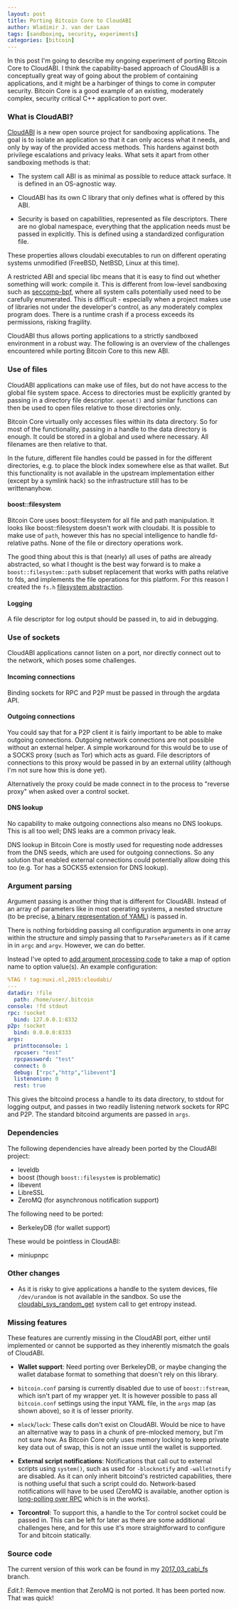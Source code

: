 ```yaml
---
layout: post
title: Porting Bitcoin Core to CloudABI
author: Wladimir J. van der Laan
tags: [sandboxing, security, experiments]
categories: [bitcoin]
---
```


In this post I'm going to describe my ongoing experiment of porting Bitcoin
Core to CloudABI. I think the capability-based approach of CloudABI is a
conceptually great way of going about the problem of containing applications,
and it might be a harbinger of things to come in computer security.
Bitcoin Core is a good example of an existing, moderately complex, security critical C++
application to port over.

### What is CloudABI?

[CloudABI](https://nuxi.nl/) is a new open source project for sandboxing applications. The goal is
to isolate an application so that it can only access what it
needs, and only by way of the provided access methods. This
hardens against both privilege escalations and privacy leaks.
What sets it apart from other sandboxing methods is that:

- The system call ABI is as minimal as possible to reduce
attack surface. It is defined in an OS-agnostic way.

- CloudABI has its own C library that only defines what is
offered by this ABI.

- Security is based on capabilities, represented as file
descriptors. There are no global namespace, everything that
the application needs must be passed in explicitly. This is
defined using a standardized configuration file.

These properties allows cloudabi executables to run on
different operating systems unmodified (FreeBSD, NetBSD, Linux
at this time).

A restricted ABI and special libc means that it is easy to
find out whether something will work: compile it. This is
different from low-level sandboxing such as [seccomp-bpf](https://en.wikipedia.org/wiki/Seccomp), where
all system calls potentially used need to be carefully
enumerated. This is difficult - especially when a project
makes use of libraries not under the developer's control, as
any moderately complex program does. There is a runtime crash
if a process exceeds its permissions, risking fragility.

CloudABI thus allows porting applications to a strictly
sandboxed environment in a robust way. The following is an
overview of the challenges encountered while porting Bitcoin
Core to this new ABI.

### Use of files

CloudABI applications can make use of files, but do not have
access to the global file system space. Access to directories
must be explicitly granted by passing in a directory file
descriptor. `openat()` and similar functions can then be used to
open files relative to those directories only.

Bitcoin Core virtually only accesses files within its data
directory. So for most of the functionality, passing in a
handle to the data directory is enough. It could be stored in
a global and used where necessary. All filenames are then
relative to that.

In the future, different file handles could be passed in for
the different directories, e.g. to place the block index
somewhere else as that wallet. But this functionality is not
available in the upstream implementation either (except by a
symlink hack) so the infrastructure still has to be writtenanyhow.

#### boost::filesystem

Bitcoin Core uses boost::filesystem for all file and path
manipulation. It looks like boost::filesystem doesn't work
with cloudabi. It is possible to make use of `path`, however
this has no special intelligence to handle fd-relative paths.
None of the file or directory operations work.

The good thing about this is that (nearly) all uses of paths
are already abstracted, so what I thought is the best way forward is to
make a `boost::filesystem::path` subset replacement that works
with paths relative to fds, and implements the file operations
for this platform. For this reason I created the `fs.h`
[filesystem abstraction](https://github.com/laanwj/bitcoin/blob/2017_03_cabi_fs/src/fs.h).

#### Logging

A file descriptor for log output should be passed in, to aid
in debugging.

### Use of sockets

CloudABI applications cannot listen on a port, nor directly connect out
to the network, which poses some challenges.

#### Incoming connections

Binding sockets for RPC and P2P must be passed in through the
argdata API.

#### Outgoing connections

You could say that for a P2P client it is fairly important to be able to make
outgoing connections. Outgoing network connections are not
possible without an external helper. A simple workaround for
this would be to use of a SOCKS proxy (such as Tor) which acts
as guard. File descriptors of connections to this proxy would
be passed in by an external utility (although I'm not sure how
this is done yet).

Alternatively the proxy could be made connect in to the
process to "reverse proxy" when asked over a control socket.

#### DNS lookup

No capability to make outgoing connections also means no DNS
lookups. This is all too well; DNS leaks are a common privacy leak.

DNS lookup in Bitcoin Core is mostly used for requesting node
addresses from the DNS seeds, which are used for outgoing
connections. So any solution that enabled external connections
could potentially allow doing this too (e.g. Tor has a SOCKS5
extension for DNS lookup).

### Argument parsing

Argument passing is another thing that is different for
CloudABI. Instead of an array of parameters like in most
operating systems, a nested structure (to be precise,
[a binary representation of YAML](https://github.com/NuxiNL/argdata#binary-encoding)) is passed in.

There is nothing forbidding passing all configuration
arguments in one array within the structure and simply passing
that to `ParseParameters` as if it came in in `argc` and `argv`. However, we can do better.

Instead I've opted to [add argument processing code](https://github.com/laanwj/bitcoin/blob/2017_03_cabi_fs/src/bitcoind.cpp#L237) to take a
map of option name to option value(s). An example configuration:

```yaml
%TAG ! tag:nuxi.nl,2015:cloudabi/
---
datadir: !file
  path: /home/user/.bitcoin
console: !fd stdout
rpc: !socket
  bind: 127.0.0.1:8332
p2p: !socket
  bind: 0.0.0.0:8333
args:
  printtoconsole: 1
  rpcuser: "test"
  rpcpassword: "test"
  connect: 0
  debug: ["rpc","http","libevent"]
  listenonion: 0
  rest: true
```

This gives the bitcoind process a handle to its data directory, to stdout for
logging output, and passes in two readily listening network sockets for RPC and
P2P. The standard bitcoind arguments are passed in `args`.

### Dependencies

The following dependencies have already been ported by the
CloudABI project:

- leveldb
- boost (though `boost::filesystem` is problematic)
- libevent
- LibreSSL
- ZeroMQ (for asynchronous notification support)

The following need to be ported:

- BerkeleyDB (for wallet support)

These would be pointless in CloudABI:

- miniupnpc

### Other changes

- As it is risky to give applications a handle to the
system devices, file `/dev/urandom` is not available in the
sandbox. So use the [cloudabi\_sys\_random\_get](https://nuxi.nl/cloudabi/#random_get) system call to get
entropy instead.

### Missing features

These features are currently missing in the CloudABI port,
either until implemented or cannot be supported as they
inherently mismatch the goals of CloudABI.

- **Wallet support**: Need porting over BerkeleyDB, or maybe changing
the wallet database format to something that doesn't rely on this
library.

- `bitcoin.conf` parsing is currently disabled due to use of
`boost::fstream`, which isn't part of my wrapper yet. It is
however possible to pass all `bitcoin.conf` settings using the
input YAML file, in the `args` map (as shown above), so it is of
lesser priority.

- `mlock`/`lock`: These calls don't exist on CloudABI. Would be
nice to have an alternative way to pass in a chunk of pre-mlocked memory,
but I'm not sure how. As Bitcoin Core only uses memory locking
to keep private key data out of swap, this is not an issue
until the wallet is supported.

- **External script notifications**: Notifications that call out
to external scripts using `system()`, such as used for `-blocknotify` and `-walletnotify` are disabled. As it can only
inherit bitcoind's restricted capabilities, there is nothing
useful that such a script could do. Network-based
notifications will have to be used (ZeroMQ is available, another
option is [long-polling over RPC](https://github.com/bitcoin/bitcoin/pull/7949) which is in the works).

- **Torcontrol**: To support this, a handle to the Tor control socket could be
passed in. This can be left for later as there are some
additional challenges here, and for this use it's more
straightforward to configure Tor and bitcoin statically.

### Source code

The current version of this work can be found in my
[2017\_03\_cabi\_fs](https://github.com/laanwj/bitcoin/tree/2017_03_cabi_fs) branch.

*Edit.1*: Remove mention that ZeroMQ is not ported. It has been ported now.
That was quick!
